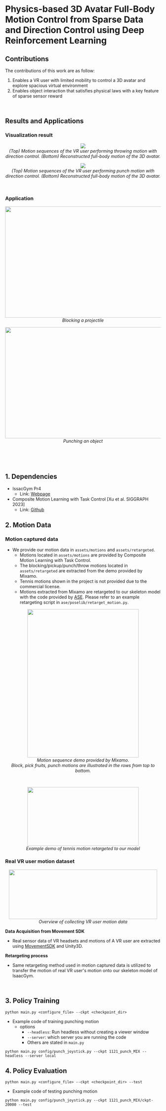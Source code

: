 # Physics-based 3D Avatar Full-Body Motion Control from Sparse Data and Direction Control using Deep Reinforcement Learning

## Contributions
The contributions of this work are as follow: 
1. Enables a VR user with limited mobility to control a 3D avatar and explore spacious virtual environment
2. Enables object interaction that satisfies physical laws with a key feature of sparse sensor reward

<br/>

## Results and Applications
### Visualization result
<p align="center">
  <img src="https://github.com/haaappytoast/22_MS1_Master_Thesis/assets/45995611/7f4fe98e-7cc2-4608-b7fe-39d40fde4d2c">
  <br>
  <em> (Top) Motion sequences of the VR user performing throwing motion with direction control. (Bottom) Reconstructed full-body motion of the 3D avatar.</em>
</p>

<p align="center">
  <img src="https://github.com/haaappytoast/22_MS1_Master_Thesis/assets/45995611/993a0b91-35ce-4d23-8a53-4cc0e92236c1">
  <br>
  <em>(Top) Motion sequences of the VR user performing punch motion with direction control. (Bottom) Reconstructed full-body motion of the 3D avatar.</em>
</p>
<br/>

### Application
<p align="center">
  <img src="https://github.com/haaappytoast/22_MS1_Master_Thesis/assets/45995611/72c09f6a-9038-4363-a736-0507f6851825.gif" width="600" height="360">
  <br>
  <em>Blocking a projectile</em>
</p>

<p align="center">
  <img src="https://github.com/haaappytoast/23_MS2_Master_Thesis/assets/45995611/d5a853d2-4539-499b-bf9d-60e8eef6990b" width="600" height="360">
  <br>
  <em>Punching an object</em>
</p>


<br/><br/><br/>

## 1. Dependencies
* IssacGym Pr4<br/>
  * Link: [Webpage](https://developer.nvidia.com/isaac-gym) 
* Composite Motion Learning with Task Control [Xu et al. SIGGRAPH 2023]
  * Link: [Github](https://github.com/xupei0610/CompositeMotion)
  

## 2. Motion Data 
### Motion captured data
* We provide our motion data in ```assets/motions``` and ```assets/retargeted```.
  * Motions located in ```assets/motions``` are provided by Composite Motion Learning with Task Control.
  * The blocking/pickup/punch/throw motions located in ```assets/retargeted``` are extracted from the demo provided by Mixamo.
  * Tennis motions shown in the project is not provided due to the commercial license.
  * Motions extracted from Mixamo are retargeted to our skeleton model with the code provided by [ASE](https://github.com/nv-tlabs/ASE). Please refer to an example retargeting script in ```ase/poselib/retarget_motion.py```.

<p align="center">
  <img src="https://github.com/haaappytoast/22_MS1_Master_Thesis/assets/45995611/e813d22d-3cce-4f6e-a657-f1d9cbd7965c" width="360" height="480">
  <br>
  <em> Motion sequence demo provided by Mixamo. <br/> Block, pick fruits, punch motions are illustrated in the rows from top to bottom.</em>
</p>
<br/> 

<p align="center">
  <img src="https://github.com/haaappytoast/22_MS1_Master_Thesis/assets/45995611/3029a592-7761-41b6-b4c0-f25ac4d42abb" width="360" height="190">
  <br>
  <em> Example demo of tennis motion retargeted to our model</em>
</p>

### Real VR user motion dataset
<p align="center">
  <img src="https://github.com/haaappytoast/23_MS2_Master_Thesis/assets/45995611/1d92fc1f-fc76-426b-97a8-bb601b0b5f74" width="480" height="160">
  <br>
  <em> Overview of collecting VR user motion data</em>
</p>

  **Data Acquisition from Movement SDK**
  * Real sensor data of VR headsets and motions of A VR user are extracted using [MovementSDK](https://developer.oculus.com/documentation/unity/move-overview/) and Unity3D.

  **Retargeting process**
  
* Same retargeting method used in motion captured data is utilized to transfer the motion of real VR user's motion onto our skeleton model of IsaacGym.

<br/> 




## 3. Policy Training 
```
python main.py <configure_file> --ckpt <checkpoint_dir>
```
- Example code of training punching motion
  * options
    * ```--headless```: Run headless without creating a viewer window
    * ```--server```: which server you are running the code
    * Others are stated in ```main.py```
```
python main.py config/punch_joystick.py --ckpt 1121_punch_MIX --headless --server local
```

## 4. Policy Evaluation 
```
python main.py <configure_file> --ckpt <checkpoint_dir> --test
```
- Example code of testing punching motion
```
python main.py config/punch_joystick.py --ckpt 1121_punch_MIX/ckpt-20000 --test
```


